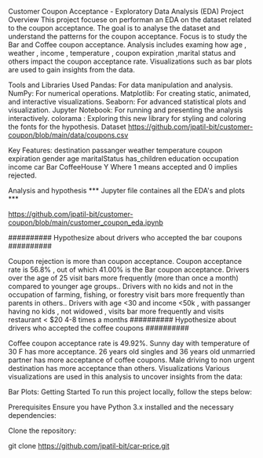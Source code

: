 Customer Coupon Acceptance - Exploratory Data Analysis (EDA)
Project Overview
This project focuese on performan an EDA on the dataset related to the coupon acceptance. The goal is to analyse the dataset and understand the patterns for the coupon acceptance. Focus is to study the Bar and Coffee coupon acceptance. Analysis includes examing how age , weather , income , temperature , coupon expiration ,marital status and others impact the coupon acceptance rate. Visualizations such as bar plots are used to gain insights from the data.

Tools and Libraries Used
Pandas: For data manipulation and analysis.
NumPy: For numerical operations.
Matplotlib: For creating static, animated, and interactive visualizations.
Seaborn: For advanced statistical plots and visualization.
Jupyter Notebook: For running and presenting the analysis interactively.
colorama : Exploring this new library for styling and coloring the fonts for the hypothesis.
Dataset
https://github.com/jpatil-bit/customer-coupon/blob/main/data/coupons.csv

Key Features:
destination passanger weather temperature coupon expiration gender age maritalStatus has_children education occupation income car Bar CoffeeHouse Y Where 1 means accepted and 0 implies rejected.

Analysis and hypothesis
*** Jupyter file containes all the EDA's and plots ***

https://github.com/jpatil-bit/customer-coupon/blob/main/customer_coupon_eda.ipynb

########## Hypothesize about drivers who accepted the bar coupons ##########

Coupon rejection is more than coupon acceptance.
Coupon acceptance rate is 56.8% , out of which 41.00% is the Bar coupon acceptance.
Drivers over the age of 25 visit bars more frequently (more than once a month) compared to younger age groups..
Drivers with no kids and not in the occupation of farming, fishing, or forestry visit bars more frequently than parents in others..
Drivers with age <30 and income <50k , with passanger having no kids , not widowed , visits bar more frequently and visits restaurant < $20 4-8 times a months
########## Hypothesize about drivers who accepted the coffee coupons ##########

Coffee coupon acceptance rate is 49.92%.
Sunny day with temperature of 30 F has more acceptance.
26 years old singles and 36 years old unmarried partner has more acceptance of coffee coupons.
Male driving to non urgent destination has more acceptance than others.
Visualizations
Various visualizations are used in this analysis to uncover insights from the data:

Bar Plots:
Getting Started
To run this project locally, follow the steps below:

Prerequisites
Ensure you have Python 3.x installed and the necessary dependencies:

Clone the repository:

git clone https://github.com/jpatil-bit/car-price.git
